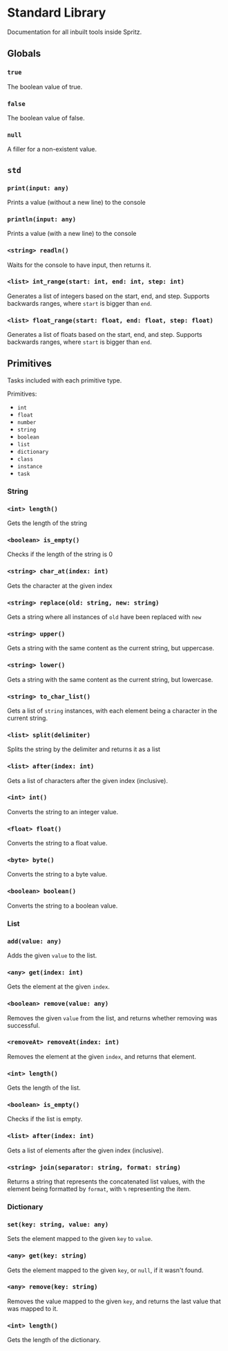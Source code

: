 # Standard Library
Documentation for all inbuilt tools inside Spritz.

## Globals
### `true`
The boolean value of true.

### `false`
The boolean value of false.

### `null`
A filler for a non-existent value.

## `std`

### `print(input: any)`
Prints a value (without a new line) to the console

### `println(input: any)`
Prints a value (with a new line) to the console

### `<string> readln()`
Waits for the console to have input, then returns it.

### `<list> int_range(start: int, end: int, step: int)`
Generates a list of integers based on the start, end, and step.
Supports backwards ranges, where `start` is bigger than `end`.

### `<list> float_range(start: float, end: float, step: float)`
Generates a list of floats based on the start, end, and step.
Supports backwards ranges, where `start` is bigger than `end`.

## Primitives
Tasks included with each primitive type.

Primitives:
<ul>
<li> <code>int</code> </li>
<li> <code>float</code> </li>
<li> <code>number</code> </li>
<li> <code>string</code> </li>
<li> <code>boolean</code> </li>
<li> <code>list</code> </li>
<li> <code>dictionary</code> </li>
<li> <code>class</code> </li>
<li> <code>instance</code> </li>
<li> <code>task</code> </li>
</ul>

### String
### `<int> length()`
Gets the length of the string

### `<boolean> is_empty()`
Checks if the length of the string is 0

### `<string> char_at(index: int)`
Gets the character at the given index

### `<string> replace(old: string, new: string)`
Gets a string where all instances of `old` have been replaced with `new`

### `<string> upper()`
Gets a string with the same content as the current string, but uppercase.

### `<string> lower()`
Gets a string with the same content as the current string, but lowercase.

### `<string> to_char_list()`
Gets a list of `string` instances, with each element being a character in the current string.

### `<list> split(delimiter)`
Splits the string by the delimiter and returns it as a list

### `<list> after(index: int)`
Gets a list of characters after the given index (inclusive).

### `<int> int()`
Converts the string to an integer value.

### `<float> float()`
Converts the string to a float value.

### `<byte> byte()`
Converts the string to a byte value.

### `<boolean> boolean()`
Converts the string to a boolean value.

### List
### `add(value: any)`
Adds the given `value` to the list.

### `<any> get(index: int)`
Gets the element at the given `index`.

### `<boolean> remove(value: any)`
Removes the given `value` from the list, and returns whether removing was successful.

### `<removeAt> removeAt(index: int)`
Removes the element at the given `index`, and returns that element.

### `<int> length()`
Gets the length of the list.

### `<boolean> is_empty()`
Checks if the list is empty.

### `<list> after(index: int)`
Gets a list of elements after the given index (inclusive).

### `<string> join(separator: string, format: string)`
Returns a string that represents the concatenated list values, with the element being formatted by `format`, with `%` representing the item.

### Dictionary
### `set(key: string, value: any)`
Sets the element mapped to the given `key` to `value`.

### `<any> get(key: string)`
Gets the element mapped to the given `key`, or `null`, if it wasn't found.

### `<any> remove(key: string)`
Removes the value mapped to the given `key`, and returns the last value that was mapped to it.

### `<int> length()`
Gets the length of the dictionary.